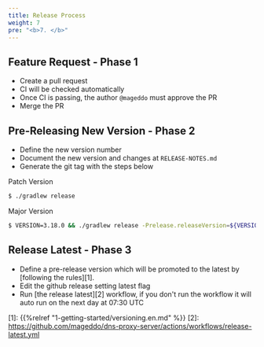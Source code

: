 ```yaml
---
title: Release Process
weight: 7
pre: "<b>7. </b>"
---
```


## Feature Request - Phase 1

* Create a pull request
* CI will be checked automatically
* Once CI is passing, the author `@mageddo` must approve the PR
* Merge the PR

## Pre-Releasing New Version - Phase 2

* Define the new version number
* Document the new version and changes at `RELEASE-NOTES.md`
* Generate the git tag with the steps below

Patch Version
```bash
$ ./gradlew release
```

Major Version
```bash
$ VERSION=3.18.0 && ./gradlew release -Prelease.releaseVersion=${VERSION} -Prelease.newVersion=${VERSION}
```

## Release Latest - Phase 3

* Define a pre-release version which will be promoted to the latest by [following the rules][1].
* Edit the github release setting latest flag
* Run [the release latest][2] workflow, if you don't run the workflow it will auto run on the next day at 07:30 UTC 

[1]: {{%relref "1-getting-started/versioning.en.md" %}}
[2]: https://github.com/mageddo/dns-proxy-server/actions/workflows/release-latest.yml
